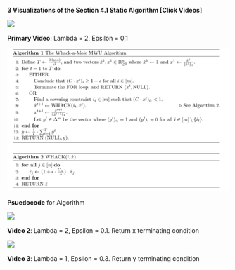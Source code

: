 **3 Visualizations of the Section 4.1 Static Algorithm [Click Videos]**

[<img src="https://img.youtube.com/vi/JRTPWG0tW8c/hqdefault.jpg"
/>](https://www.youtube.com/embed/JRTPWG0tW8c)

**Primary Video**:  Lambda = 2, Epsilon = 0.1 

![Pseudocode](MWU_Pseudocode.jpeg)

**Psuedocode** for Algorithm

[<img src="https://img.youtube.com/vi/esAERTQrpZo/hqdefault.jpg"
/>](https://www.youtube.com/embed/esAERTQrpZo)

**Video 2**:  Lambda = 2, Epsilon = 0.1. Return x terminating condition 

[<img src="https://img.youtube.com/vi/-uTqWkxanqY/hqdefault.jpg"
/>](https://www.youtube.com/embed/-uTqWkxanqY)

**Video 3**: Lambda = 1, Epsilon = 0.3. Return y terminating condition
